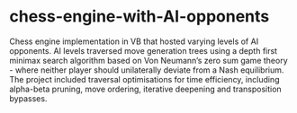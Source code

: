 # chess-engine-with-AI-opponents
 Chess engine implementation in VB that hosted varying levels of AI opponents. AI levels traversed move generation trees using a depth first minimax search algorithm based on Von Neumann’s zero sum game theory - where neither player should unilaterally deviate from a Nash equilibrium. The project included traversal optimisations for time efficiency, including alpha-beta pruning, move ordering, iterative deepening and transposition bypasses.
